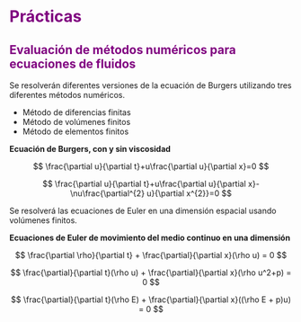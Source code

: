 <h1 style="color: purple;">Prácticas</h1>

<h2 style="color: purple;">Evaluación de métodos numéricos para ecuaciones de fluidos</h2>

<p>Se resolverán diferentes versiones de la ecuación de Burgers utilizando tres diferentes métodos numéricos.</p>

<ul>
  <li>Método de diferencias finitas</li>
  <li>Método de volúmenes finitos</li>
  <li>Método de elementos finitos</li>
</ul>

<p><strong>Ecuación de Burgers, con y sin viscosidad</strong></p>

$$
\frac{\partial u}{\partial t}+u\frac{\partial u}{\partial x}=0
$$

$$
\frac{\partial u}{\partial t}+u\frac{\partial u}{\partial x}-\nu\frac{\partial^{2} u}{\partial x^{2}}=0
$$

<p>Se resolverá las ecuaciones de Euler en una dimensión espacial usando volúmenes finitos.</p>
<p><strong>Ecuaciones de Euler de movimiento del medio continuo en una dimensión</strong></p>

$$
\frac{\partial \rho}{\partial t} + \frac{\partial}{\partial x}(\rho u) = 0
$$

$$
\frac{\partial}{\partial t}(\rho u) + \frac{\partial}{\partial x}(\rho u^2+p) = 0
$$

$$
\frac{\partial}{\partial t}(\rho E) + \frac{\partial}{\partial x}((\rho E + p)u) = 0
$$
